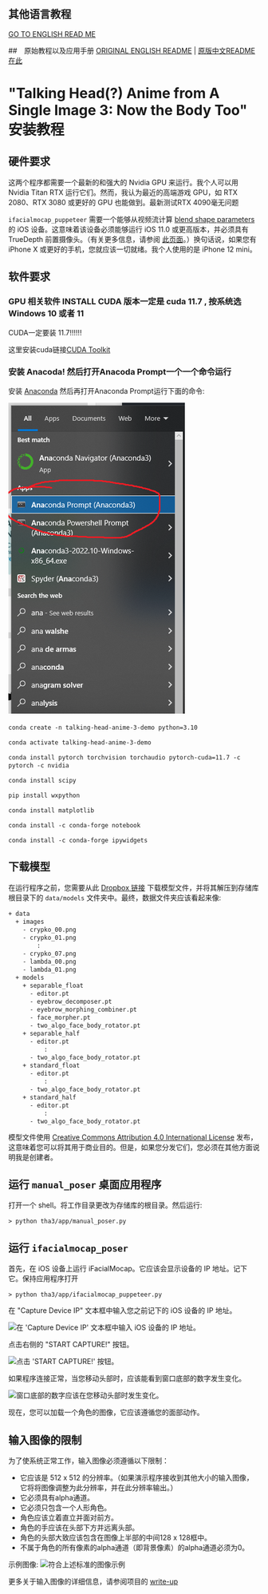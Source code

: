 ## 其他语言教程
[GO TO ENGLISH READ ME](README.md)

##　原始教程以及应用手册
[ORIGINAL ENGLISH README](README_ORIGINAL_EN.md) | [原版中文README在此](README_ORIGINAL_EN.md)

# "Talking Head(?) Anime from A Single Image 3: Now the Body Too" 安装教程

## 硬件要求

这两个程序都需要一个最新的和强大的 Nvidia GPU 来运行。我个人可以用 Nvidia Titan RTX 运行它们。然而，我认为最近的高端游戏 GPU，如 RTX 2080、RTX 3080 或更好的 GPU 也能做到。最新测试RTX 4090毫无问题

`ifacialmocap_puppeteer` 需要一个能够从视频流计算 [blend shape parameters](https://developer.apple.com/documentation/arkit/arfaceanchor/2928251-blendshapes) 的 iOS 设备。这意味着该设备必须能够运行 iOS 11.0 或更高版本，并必须具有 TrueDepth 前置摄像头。（有关更多信息，请参阅 [此页面](https://developer.apple.com/documentation/arkit/content_anchors/tracking_and_visualizing_faces)。）换句话说，如果您有 iPhone X 或更好的手机，您就应该一切就绪。我个人使用的是 iPhone 12 mini。

## 软件要求

### GPU 相关软件 INSTALL CUDA 版本一定是 cuda 11.7 , 按系统选 Windows 10 或者 11 
CUDA一定要装 11.7!!!!!!

这里安装cuda链接[CUDA Toolkit](https://developer.nvidia.com/cuda-11-7-0-download-archive?target_os=Windows&target_arch=x86_64) 

### 安装 Anacoda! 然后打开Anacoda Prompt一个一个命令运行



安装 [Anaconda](https://www.anaconda.com/) 然后再打开Anaconda Prompt运行下面的命令:

![Use Anaconda Prompt](docs/AnacodaPrompt.png "Use Anaconda Prompt")


```
conda create -n talking-head-anime-3-demo python=3.10
```

```
conda activate talking-head-anime-3-demo
```

```
conda install pytorch torchvision torchaudio pytorch-cuda=11.7 -c pytorch -c nvidia
```

```
conda install scipy
```

```
pip install wxpython
```

```
conda install matplotlib
```

```
conda install -c conda-forge notebook
```

```
conda install -c conda-forge ipywidgets
```

## 下载模型

在运行程序之前，您需要从此 [Dropbox 链接](https://www.dropbox.com/s/y7b8jl4n2euv8xe/talking-head-anime-3-models.zip?dl=0) 下载模型文件，并将其解压到存储库根目录下的 ``data/models`` 文件夹中。最终，数据文件夹应该看起来像:

```
+ data
  + images
    - crypko_00.png
    - crypko_01.png
        :
    - crypko_07.png
    - lambda_00.png
    - lambda_01.png
  + models
    + separable_float
      - editor.pt
      - eyebrow_decomposer.pt
      - eyebrow_morphing_combiner.pt
      - face_morpher.pt
      - two_algo_face_body_rotator.pt
    + separable_half
      - editor.pt
          :
      - two_algo_face_body_rotator.pt
    + standard_float
      - editor.pt
          :
      - two_algo_face_body_rotator.pt
    + standard_half
      - editor.pt
          :
      - two_algo_face_body_rotator.pt
```

模型文件使用 [Creative Commons Attribution 4.0 International License](https://creativecommons.org/licenses/by/4.0/legalcode) 发布，这意味着您可以将其用于商业目的。但是，如果您分发它们，您必须在其他方面说明我是创建者。

## 运行 `manual_poser` 桌面应用程序

打开一个 shell。将工作目录更改为存储库的根目录。然后运行:

```
> python tha3/app/manual_poser.py
```

## 运行 `ifacialmocap_poser`

首先，在 iOS 设备上运行 iFacialMocap。它应该会显示设备的 IP 地址。记下它。保持应用程序打开

```
> python tha3/app/ifacialmocap_puppeteer.py
```

在 "Capture Device IP" 文本框中输入您之前记下的 iOS 设备的 IP 地址。

![在 'Capture Device IP' 文本框中输入 iOS 设备的 IP 地址。](docs/ifacialmocap_puppeteer_ip_address_box.png "在 'Capture Device IP' 文本框中输入 iOS 设备的 IP 地址。")

点击右侧的 "START CAPTURE!" 按钮。

![点击 'START CAPTURE!' 按钮。](docs/ifacialmocap_puppeteer_click_start_capture.png "点击 'START CAPTURE!' 按钮。")

如果程序连接正常，当您移动头部时，应该能看到窗口底部的数字发生变化。

![窗口底部的数字应该在您移动头部时发生变化。](docs/ifacialmocap_puppeteer_numbers.png "窗口底部的数字应该在您移动头部时发生变化。")

现在，您可以加载一个角色的图像，它应该遵循您的面部动作。

## 输入图像的限制

为了使系统正常工作，输入图像必须遵循以下限制：

* 它应该是 512 x 512 的分辨率。（如果演示程序接收到其他大小的输入图像，它将将图像调整为此分辨率，并在此分辨率输出。）
* 它必须具有alpha通道。
* 它必须只包含一个人形角色。
* 角色应该立着直立并面对前方。
* 角色的手应该在头部下方并远离头部。
* 角色的头部大致应该包含在图像上半部的中间128 x 128框中。
* 不属于角色的所有像素的alpha通道（即背景像素）的alpha通道必须为0。

示例图像:
![符合上述标准的图像示例](docs/input_spec.png "符合上述标准的图像示例")

更多关于输入图像的详细信息，请参阅项目的 [write-up](http://pkhungurn.github.io/talking-head-anime-3/full.html#sec:problem-spec)